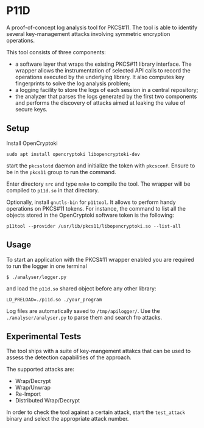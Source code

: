 P11D
====
A proof-of-concept log analysis tool for PKCS#11. The tool is able to identify
several key-management attacks involving symmetric encryption operations.

This tool consists of three components:

* a software layer that wraps the existing PKCS#11 library interface. The
  wrapper allows the instrumentation of selected API calls to record the 
  operations executed by the underlying library. It also computes key
  fingerprints to solve the log analysis problem;
* a logging facility to store the logs of each session in a central repository;
* the analyzer that parses the logs generated by the first two components and 
  performs the discovery of attacks aimed at leaking the value of secure keys.


Setup
-----
Install OpenCryptoki

	sudo apt install opencryptoki libopencryptoki-dev

start the `pkcsslotd` daemon and initialize the token with `pkcsconf`. Ensure
to be in the `pkcs11` group to run the command.

Enter directory `src` and type `make` to compile the tool. The wrapper will be
compiled to `p11d.so` in that directory.

Optionally, install `gnutls-bin` for `p11tool`. It allows to perform handy
operations on PKCS#11 tokens. For instance, the command to list all the
objects stored in the OpenCryptoki software token is the following:

	p11tool --provider /usr/lib/pkcs11/libopencryptoki.so --list-all


Usage
-----
To start an application with the PKCS#11 wrapper enabled you are required to 
run the logger in one terminal

	$ ./analyser/logger.py

and load the `p11d.so` shared object before any other library:

	LD_PRELOAD=./p11d.so ./your_program

Log files are automatically saved to `/tmp/apilogger/`. Use the 
`./analyser/analyser.py` to parse them and search fro attacks.


Experimental Tests
------------------
The tool ships with a suite of key-mangement attakcs that can be used to assess
the detection capabilities of the approach.

The supported attacks are:

* Wrap/Decrypt
* Wrap/Unwrap
* Re-Import
* Distributed Wrap/Decrypt

In order to check the tool against a certain attack, start the
`test_attack` binary and select the appropriate attack number.
